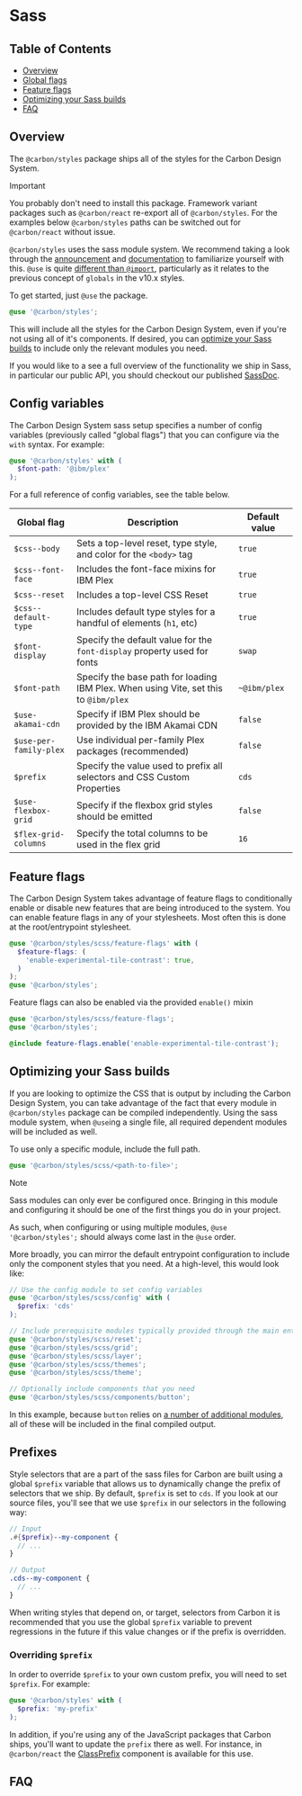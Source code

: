 # Sass

<!-- prettier-ignore-start -->
<!-- START doctoc generated TOC please keep comment here to allow auto update -->
<!-- DON'T EDIT THIS SECTION, INSTEAD RE-RUN doctoc TO UPDATE -->
## Table of Contents

- [Overview](#overview)
- [Global flags](#global-flags)
- [Feature flags](#feature-flags)
- [Optimizing your Sass builds](#optimizing-your-sass-builds)
- [FAQ](#faq)

<!-- END doctoc generated TOC please keep comment here to allow auto update -->
<!-- prettier-ignore-end -->

## Overview

The `@carbon/styles` package ships all of the styles for the Carbon Design
System.

> [!IMPORTANT]  
> You probably don't need to install this package. Framework variant packages
> such as `@carbon/react` re-export all of `@carbon/styles`. For the examples
> below `@carbon/styles` paths can be switched out for `@carbon/react` without
> issue.

`@carbon/styles` uses the sass module system. We recommend taking a look through
the [announcement](https://sass-lang.com/blog/the-module-system-is-launched/)
and [documentation](https://sass-lang.com/documentation/at-rules/use/) to
familiarize yourself with this. `@use` is quite
[different than `@import`](https://sass-lang.com/documentation/at-rules/use/#differences-from-import),
particularly as it relates to the previous concept of `globals` in the v10.x
styles.

To get started, just `@use` the package.

```scss
@use '@carbon/styles';
```

This will include all the styles for the Carbon Design System, even if you're
not using all of it's components. If desired, you can
[optimize your Sass builds](#optimizing-your-sass-builds) to include only the
relevant modules you need.

If you would like to a see a full overview of the functionality we ship in Sass,
in particular our public API, you should checkout our published
[SassDoc](../../packages/styles/docs/sass.md).

## Config variables

The Carbon Design System sass setup specifies a number of config variables
(previously called "global flags") that you can configure via the `with` syntax.
For example:

```scss
@use '@carbon/styles' with (
  $font-path: '@ibm/plex'
);
```

For a full reference of config variables, see the table below.

| Global flag           | Description                                                                          | Default value |
| --------------------  | ------------------------------------------------------------------------------------ | ------------- |
| `$css--body`          | Sets a top-level reset, type style, and color for the `<body>` tag                   | `true`        |
| `$css--font-face`     | Includes the font-face mixins for IBM Plex                                           | `true`        |
| `$css--reset`         | Includes a top-level CSS Reset                                                       | `true`        |
| `$css--default-type`  | Includes default type styles for a handful of elements (`h1`, etc)                   | `true`        |
| `$font-display`       | Specify the default value for the `font-display` property used for fonts             | `swap`        |
| `$font-path`          | Specify the base path for loading IBM Plex. When using Vite, set this to `@ibm/plex` | `~@ibm/plex`  |
| `$use-akamai-cdn`     | Specify if IBM Plex should be provided by the IBM Akamai CDN                         | `false`       |
| `$use-per-family-plex`| Use individual per-family Plex packages (recommended)                                | `false`       |
| `$prefix`             | Specify the value used to prefix all selectors and CSS Custom Properties             | `cds`         |
| `$use-flexbox-grid`   | Specify if the flexbox grid styles should be emitted                                 | `false`       |
| `$flex-grid-columns`  | Specify the total columns to be used in the flex grid                                | `16`          |

## Feature flags

The Carbon Design System takes advantage of feature flags to conditionally
enable or disable new features that are being introduced to the system. You can
enable feature flags in any of your stylesheets. Most often this is done at the
root/entrypoint stylesheet.

```scss
@use '@carbon/styles/scss/feature-flags' with (
  $feature-flags: (
    'enable-experimental-tile-contrast': true,
  )
);
@use '@carbon/styles';
```

Feature flags can also be enabled via the provided `enable()` mixin

```scss
@use '@carbon/styles/scss/feature-flags';
@use '@carbon/styles';

@include feature-flags.enable('enable-experimental-tile-contrast');
```

## Optimizing your Sass builds

If you are looking to optimize the CSS that is output by including the Carbon
Design System, you can take advantage of the fact that every module in
`@carbon/styles` package can be compiled independently. Using the sass module
system, when `@use`ing a single file, all required dependent modules will be
included as well.

To use only a specific module, include the full path.

```scss
@use '@carbon/styles/scss/<path-to-file>';
```

> [!NOTE]  
> Sass modules can only ever be configured once. Bringing in this module and
> configuring it should be one of the first things you do in your project.
>
> As such, when configuring or using multiple modules, `@use '@carbon/styles';`
> should always come last in the `@use` order.

More broadly, you can mirror the default entrypoint configuration to include
only the component styles that you need. At a high-level, this would look like:

```scss
// Use the config module to set config variables
@use '@carbon/styles/scss/config' with (
  $prefix: 'cds'
);

// Include prerequisite modules typically provided through the main entrypoint
@use '@carbon/styles/scss/reset';
@use '@carbon/styles/scss/grid';
@use '@carbon/styles/scss/layer';
@use '@carbon/styles/scss/themes';
@use '@carbon/styles/scss/theme';

// Optionally include components that you need
@use '@carbon/styles/scss/components/button';
```

In this example, because `button` relies on
[a number of additional modules](https://github.com/carbon-design-system/carbon/blob/main/packages/styles/scss/components/button/_button.scss#L8-L22),
all of these will be included in the final compiled output.

## Prefixes

Style selectors that are a part of the sass files for Carbon are built using a
global `$prefix` variable that allows us to dynamically change the prefix of
selectors that we ship. By default, `$prefix` is set to `cds`. If you look at
our source files, you'll see that we use `$prefix` in our selectors in the
following way:

```scss
// Input
.#{$prefix}--my-component {
  // ...
}

// Output
.cds--my-component {
  // ...
}
```

When writing styles that depend on, or target, selectors from Carbon it is
recommended that you use the global `$prefix` variable to prevent regressions in
the future if this value changes or if the prefix is overridden.

### Overriding `$prefix`

In order to override `$prefix` to your own custom prefix, you will need to set
`$prefix`. For example:

```scss
@use '@carbon/styles' with (
  $prefix: 'my-prefix'
);
```

In addition, if you're using any of the JavaScript packages that Carbon ships,
you'll want to update the `prefix` there as well. For instance, in
`@carbon/react` the
[ClassPrefix](https://react.carbondesignsystem.com/?path=/docs/components-classprefix--overview)
component is available for this use.

## FAQ
